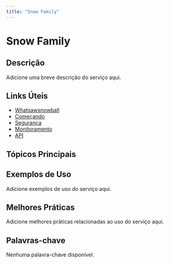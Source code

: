 ```yaml
---
title: "Snow Family"
---
```


# Snow Family

## Descrição

Adicione uma breve descrição do serviço aqui.

## Links Úteis

- [Whatsawsnowball](https://docs.aws.amazon.com/snowball/latest/developer-guide/whatisawsnowball.html)
- [Começando](https://docs.aws.amazon.com/snowball/latest/developer-guide/getting-started.html)
- [Segurança](https://docs.aws.amazon.com/snowball/latest/developer-guide/security.html)
- [Monitoramento](https://docs.aws.amazon.com/snowball/latest/developer-guide/monitoring.html)
- [API](https://docs.aws.amazon.com/snowball/latest/developer-guide/api.html)

## Tópicos Principais



## Exemplos de Uso

Adicione exemplos de uso do serviço aqui.

## Melhores Práticas

Adicione melhores práticas relacionadas ao uso do serviço aqui.

## Palavras-chave

Nenhuma palavra-chave disponível.
